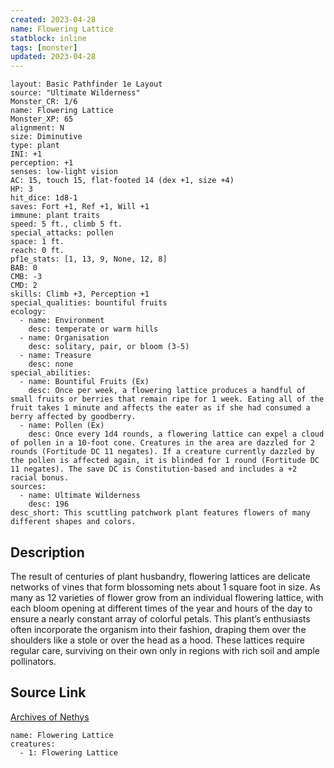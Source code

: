 ```yaml
---
created: 2023-04-28
name: Flowering Lattice
statblock: inline
tags: [monster]
updated: 2023-04-28
---
```

```statblock
layout: Basic Pathfinder 1e Layout
source: "Ultimate Wilderness"
Monster_CR: 1/6
name: Flowering Lattice
Monster_XP: 65
alignment: N
size: Diminutive
type: plant
INI: +1
perception: +1
senses: low-light vision
AC: 15, touch 15, flat-footed 14 (dex +1, size +4)
HP: 3
hit_dice: 1d8-1
saves: Fort +1, Ref +1, Will +1
immune: plant traits
speed: 5 ft., climb 5 ft.
special_attacks: pollen
space: 1 ft.
reach: 0 ft.
pf1e_stats: [1, 13, 9, None, 12, 8]
BAB: 0
CMB: -3
CMD: 2
skills: Climb +3, Perception +1
special_qualities: bountiful fruits
ecology:
  - name: Environment
    desc: temperate or warm hills
  - name: Organisation
    desc: solitary, pair, or bloom (3-5)
  - name: Treasure
    desc: none
special_abilities:
  - name: Bountiful Fruits (Ex)
    desc: Once per week, a flowering lattice produces a handful of small fruits or berries that remain ripe for 1 week. Eating all of the fruit takes 1 minute and affects the eater as if she had consumed a berry affected by goodberry.
  - name: Pollen (Ex)
    desc: Once every 1d4 rounds, a flowering lattice can expel a cloud of pollen in a 10-foot cone. Creatures in the area are dazzled for 2 rounds (Fortitude DC 11 negates). If a creature currently dazzled by the pollen is affected again, it is blinded for 1 round (Fortitude DC 11 negates). The save DC is Constitution-based and includes a +2 racial bonus.
sources:
  - name: Ultimate Wilderness
    desc: 196
desc_short: This scuttling patchwork plant features flowers of many different shapes and colors.
```
## Description
The result of centuries of plant husbandry, flowering lattices are delicate networks of vines that form blossoming nets about 1 square foot in size. As many as 12 varieties of flower grow from an individual flowering lattice, with each bloom opening at different times of the year and hours of the day to ensure a nearly constant array of colorful petals. This plant’s enthusiasts often incorporate the organism into their fashion, draping them over the shoulders like a stole or over the head as a hood. These lattices require regular care, surviving on their own only in regions with rich soil and ample pollinators.
## Source Link
[Archives of Nethys](https://aonprd.com/MonsterDisplay.aspx?ItemName=Flowering%20Lattice)
```encounter-table
name: Flowering Lattice
creatures:
  - 1: Flowering Lattice
```
